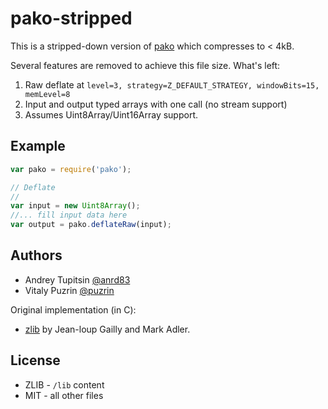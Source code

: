 pako-stripped
==========================================

This is a stripped-down version of [pako](https://github.com/nodeca/pako) which compresses to < 4kB.

Several features are removed to achieve this file size. What's left:

1. Raw deflate at `level=3, strategy=Z_DEFAULT_STRATEGY, windowBits=15, memLevel=8`
2. Input and output typed arrays with one call (no stream support)
3. Assumes Uint8Array/Uint16Array support.

Example
-------------

```javascript
var pako = require('pako');

// Deflate
//
var input = new Uint8Array();
//... fill input data here
var output = pako.deflateRaw(input);
```

Authors
-------

- Andrey Tupitsin [@anrd83](https://github.com/andr83)
- Vitaly Puzrin [@puzrin](https://github.com/puzrin)

Original implementation (in C):

- [zlib](http://zlib.net/) by Jean-loup Gailly and Mark Adler.


License
-------

- ZLIB - `/lib` content
- MIT - all other files
